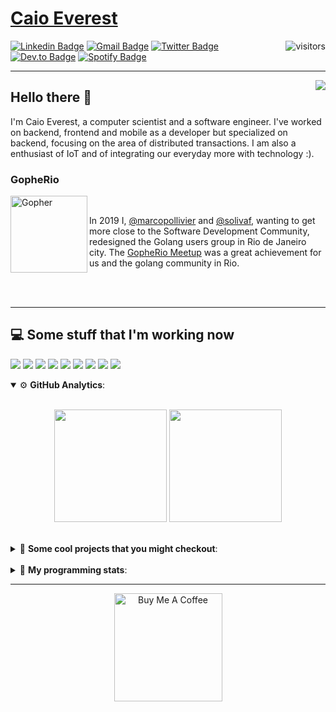 # [Caio Everest](https://caioeverest.dev)

<img align="right" src="https://visitor-badge.glitch.me/badge?page_id=caioeverest.caioeverest" alt="visitors">

[![Linkedin Badge](https://img.shields.io/badge/-LinkedIn-blue?style=flat-square&logo=Linkedin&logoColor=white&link=https://www.linkedin.com/in/caioeverest/)](https://www.linkedin.com/in/caioeverest/)
[![Gmail Badge](https://img.shields.io/badge/-Gmail-c14438?style=flat-square&logo=Gmail&logoColor=white&link=mailto:mollivier.dev@gmail.com)](mailto:caioeverest.b@gmail.com/)
[![Twitter Badge](https://img.shields.io/badge/-Twitter-1DA1F2?style=flat-square&logo=Twitter&logoColor=white&link=https://twitter.com/caioeverest)](https://twitter.com/caioeverest)
[![Dev.to Badge](https://img.shields.io/badge/-Dev.to-363D44?style=flat-square&logo=Dev.to&logoColor=white&link=https://dev.to/caioeverest)](https://dev.to/caioeverest)
[![Spotify Badge](https://img.shields.io/badge/-Spotify-1ED760?style=flat-square&amp;labelColor=fff&amp;logo=Spotify&link=https://open.spotify.com/user/caio.everest)](https://open.spotify.com/user/caio.everest)

---
<img align="right" src="https://media3.giphy.com/media/Nx0rz3jtxtEre/200.gif"/>

## Hello there 🖖

<p>
    I'm Caio Everest, a computer scientist and a software engineer. I've worked on backend, frontend and mobile as a developer
    but specialized on backend, focusing on the area of distributed transactions. I am also a enthusiast of IoT and of integrating
    our everyday more with technology :).
</p>

### GopheRio

<img align="left" src="https://i.imgur.com/zmxMolD.png" alt="Gopher" width="123em">

<br>
<p>
    In 2019 I, <a href="https://github.com/marcopollivier">@marcopollivier</a> and <a href="https://github.com/solivaf">
    @solivaf</a>, wanting to get more close to the Software Development
    Community, redesigned the Golang users group in Rio de Janeiro city. The <a href="https://www.meetup.com/GopheRio">
    GopheRio Meetup</a> was a great achievement for us and the golang community in Rio.
</p>
<br><br>

---

## 💻 Some stuff that I'm working now

<a href=""><img src="https://img.shields.io/badge/-Go-00ADD8?style=flat-square&logo=go&logoColor=white"></a>
<a href=""><img src="https://img.shields.io/badge/-Rust-4f4f4f?style=flat-square&logo=rust&logoColor=white"></a>
<a href=""><img src="https://img.shields.io/badge/-Python-F7C400?style=flat-square&logo=python&logoColor=white"></a>
<a href=""><img src="https://img.shields.io/badge/-Ruby-980D02?style=flat-square&logo=ruby&logoColor=white"></a>
<a href=""><img src="http://img.shields.io/badge/-Java-007396?style=flat-square&logo=java&logoColor=white"></a>
<a href=""><img src="http://img.shields.io/badge/-Kotlin-7B6BDA?style=flat-square&logo=kotlin&logoColor=white"></a>
<a href=""><img src="http://img.shields.io/badge/-JavaScript-F7DF1E?style=flat-square&logo=JavaScript&logoColor=white"></a>
<a href=""><img src="http://img.shields.io/badge/-Terraform-623CE4?style=flat-square&logo=Terraform&logoColor=white"></a>
<a href=""><img src="http://img.shields.io/badge/-Ansible-171615?style=flat-square&logo=Ansible&logoColor=white"></a>

<details open>
    <summary>⚙ <b>GitHub Analytics</b>: </summary>
    <br>
    <p align="center">
        <img height="180em" src="https://github-readme-stats-eight-theta.vercel.app/api?username=caioeverest&show_icons=true&theme=tokyonight&include_all_commits=true&count_private=true"/>
        <img height="180em" src="https://github-readme-stats-eight-theta.vercel.app/api/top-langs/?username=caioeverest&layout=compact&langs_count=8&theme=tokyonight&include_all_commits=true&count_private=true"/>
    </p>
</details>

<br>

<details>
    <summary>🔨 <b>Some cool projects that you might checkout</b>: </summary>
    <div style="margin-left:3em">
        <li>🌠 <a href="https://github.com/caioeverest/supernova">Supernova</a> - Script that builds a development environment on linux machines</li>
        <li>⚙ <a href="https://github.com/caioeverest/gocfg">Gocfg</a> - A golang library that loads config structs from files with environment interpolation</li>
    </div>
</details>

<br>


<details>
 <summary>🤖 <b>My programming stats</b>: </summary>
<br>
<!--START_SECTION:waka-->
![Code Time](http://img.shields.io/badge/Code%20Time-2%2C885%20hrs%2026%20mins-blue)

**🐱 My GitHub Data** 

> 📦 80.4 kB Used in GitHub's Storage 
 > 
> 🏆 401 Contributions in the Year 2024
 > 
> 🚫 Not Opted to Hire
 > 
> 📜 42 Public Repositories 
 > 
> 🔑 7 Private Repositories 
 > 
**I'm an Early 🐤** 

```text
🌞 Morning                198 commits         ████░░░░░░░░░░░░░░░░░░░░░   17.52 % 
🌆 Daytime                378 commits         ████████░░░░░░░░░░░░░░░░░   33.45 % 
🌃 Evening                240 commits         █████░░░░░░░░░░░░░░░░░░░░   21.24 % 
🌙 Night                  314 commits         ███████░░░░░░░░░░░░░░░░░░   27.79 % 
```
📅 **I'm Most Productive on Wednesday** 

```text
Monday                   101 commits         ██░░░░░░░░░░░░░░░░░░░░░░░   08.94 % 
Tuesday                  201 commits         ████░░░░░░░░░░░░░░░░░░░░░   17.79 % 
Wednesday                280 commits         ██████░░░░░░░░░░░░░░░░░░░   24.78 % 
Thursday                 99 commits          ██░░░░░░░░░░░░░░░░░░░░░░░   08.76 % 
Friday                   139 commits         ███░░░░░░░░░░░░░░░░░░░░░░   12.30 % 
Saturday                 143 commits         ███░░░░░░░░░░░░░░░░░░░░░░   12.65 % 
Sunday                   167 commits         ████░░░░░░░░░░░░░░░░░░░░░   14.78 % 
```


📊 **This Week I Spent My Time On** 

```text
💬 Programming Languages: 
Go                       8 hrs 52 mins       ███████████░░░░░░░░░░░░░░   45.69 % 
YAML                     4 hrs 4 mins        █████░░░░░░░░░░░░░░░░░░░░   21.00 % 
Python                   1 hr 13 mins        ██░░░░░░░░░░░░░░░░░░░░░░░   06.30 % 
Lua                      1 hr 4 mins         █░░░░░░░░░░░░░░░░░░░░░░░░   05.53 % 
Docker                   55 mins             █░░░░░░░░░░░░░░░░░░░░░░░░   04.77 % 

🔥 Editors: 
Cursor                   16 hrs 41 mins      █████████████████████░░░░   85.96 % 
Neovim                   2 hrs 43 mins       ████░░░░░░░░░░░░░░░░░░░░░   14.04 % 

💻 Operating System: 
WSL                      19 hrs 10 mins      █████████████████████████   98.78 % 
Mac                      14 mins             ░░░░░░░░░░░░░░░░░░░░░░░░░   01.22 % 
```

**I Mostly Code in Go** 

```text
Go                       23 repos            █████████░░░░░░░░░░░░░░░░   36.51 % 
Shell                    4 repos             ██░░░░░░░░░░░░░░░░░░░░░░░   06.35 % 
TypeScript               2 repos             █░░░░░░░░░░░░░░░░░░░░░░░░   03.17 % 
Makefile                 2 repos             █░░░░░░░░░░░░░░░░░░░░░░░░   03.17 % 
Lua                      1 repo              ░░░░░░░░░░░░░░░░░░░░░░░░░   01.59 % 
```




 Last Updated on 25/10/2024 01:57:39 UTC
<!--END_SECTION:waka-->
</details>

---

<p align="center">
    <a href="https://www.buymeacoffee.com/caioeverest" target="_blank">
        <img src="https://az743702.vo.msecnd.net/cdn/kofi3.png?v=a" alt="Buy Me A Coffee" width="173em">
    </a>
</p>
